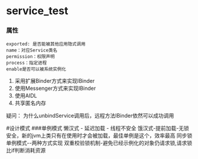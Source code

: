 # service_test

### 属性
	exported: 是否能被其他应用隐式调用
	name：对应Service类名
	permission：权限声明
	process：指定进程
	enable是否可以被系统实例化

1. 采用扩展Binder方式来实现IBinder
2. 使用Messenger方式来实现IBinder
3. 使用AIDL
4. 共享匿名内存

疑问： 为什么unbindService调用后，远程方法IBinder依然可以成功调用


#设计模式
###单例模式
    懒汉式 - 延迟加载 -  线程不安全
    饿汉式-提前加载-无锁安全，新的jvm上类只有在使用时才会被加载，最佳单例是这个，效率最高
    同步锁单例模式--两种方式实现
    双重校验锁机制-避免已经示例化的对象仍请求锁,请求锁比if判断消耗资源

